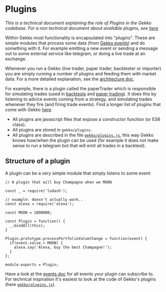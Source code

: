 # Plugins

*This is a technical document explaining the role of Plugins in the Gekko codebase. For a non technical document about available plugins, see [here](../commandline/plugins.md)*

Within Gekko most functionality is encapsulated into "plugins". These are simple modules that process some data (from [Gekko events](./events.md)) and do something with it. For example emitting a new event or sending a message out to some external service like telegram, or doing a live trade at an exchange.

Whenever you run a Gekko (live trader, paper trader, backtester or importer) you are simply running a number of plugins and feeding them with market data. For a more detailed explanation, see the [architecture doc](./architecture.md).

For example, there is a plugin called the paperTrader which is responsible for simulating trades (used in [backtests](../features/backtesting.md) and [paper trading](../features/paper_trading.md)). It does this by listening to advice events coming from a strategy, and simulating trades whenever they fire (and firing trade events). Find a longer list of plugins that come with Gekko [here](../commandline/plugins.md).

- All plugins are javascript files that expose a constructor function (or ES6 class).
- All plugins are stored in `gekko/plugins`.
- All plugins are described in the file [`gekko/plugins.js`](https://github.com/askmike/gekko/blob/develop/plugins.js), this way Gekko knows how/when the plugin can be used (for example it does not make sense to run a telegram bot that will emit all trades in a backtest).

## Structure of a plugin

A plugin can be a very simple module that simply listens to some event:


    // A plugin that will buy Champagne when we MOON

    const _ = require('lodash');

    // example: doesn't actually work..
    const alexa = require('alexa');

    const MOON = 1000000;

    const Plugin = function() {
      _.bindAll(this);
    }

    Plugin.prototype.processPortfolioValueChange = function(event) {
      if(event.value > MOON) {
        alexa.say('Alexa, buy the best Champagne!');
      }
    };

    module.exports = Plugin;

Have a look at the [events doc](./events.md) for all events your plugin can subscribe to. For technical inspiration it's easiest to look at the code of Gekko's plugins (here [`gekko/plugins.js`](https://github.com/askmike/gekko/blob/develop/plugins.js)).